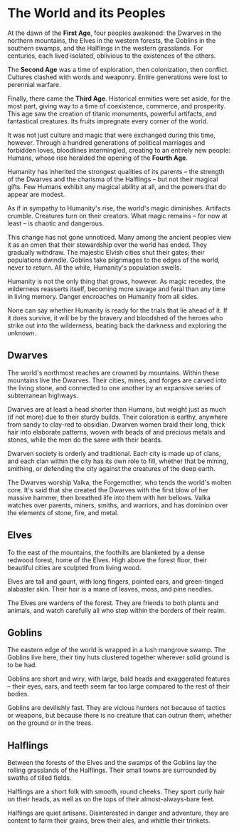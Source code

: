 # The World and its Peoples

At the dawn of the **First Age**, four peoples awakened: the Dwarves in the northern mountains, the Elves in the western forests, the Goblins in the southern swamps, and the Halflings in the western grasslands. For centuries, each lived isolated, oblivious to the existences of the others.

The **Second Age** was a time of exploration, then colonization, then
conflict. Cultures clashed with words and weaponry. Entire generations were
lost to perennial warfare.

Finally, there came the **Third Age**. Historical enmities were set aside, for
the most part, giving way to a time of coexistence, commerce, and prosperity.
This age saw the creation of titanic monuments, powerful artifacts, and
fantastical creatures. Its fruits impregnate every corner of the world.

It was not just culture and magic that were exchanged during this time,
however. Through a hundred generations of political marriages and forbidden
loves, bloodlines intermingled, creating to an entirely new people: Humans,
whose rise heralded the opening of the **Fourth Age**.

Humanity has inherited the strongest qualities of its parents – the strength of the Dwarves and the charisma of the Halflings – but not their magical gifts.  Few
Humans exhibit any magical ability at all, and the powers that do appear are
modest.

As if in sympathy to Humanity's rise, the world's magic diminishes.  Artifacts
crumble. Creatures turn on their creators. What magic remains – for now at
least – is chaotic and dangerous.

This change has not gone unnoticed. Many among the ancient peoples view it as
an omen that their stewardship over the world has ended. They gradually
withdraw. The majestic Elvish cities shut their gates; their populations
dwindle. Goblins take pilgrimages to the edges of the world, never to return.
All the while, Humanity's population swells.

Humanity is not the only thing that grows, however. As magic recedes, the
wilderness reasserts itself, becoming more savage and feral than any time in
living memory. Danger encroaches on Humanity from all sides.

None can say whether Humanity is ready for the trials that lie ahead of it. If
it does survive, it will be by the bravery and bloodshed of the heroes who
strike out into the wilderness, beating back the darkness and exploring the
unknown.

## Dwarves

The world's northmost reaches are crowned by mountains. Within these mountains live the Dwarves. Their cities, mines, and forges are carved into the living stone, and connected to one another by an expansive series of subterranean highways.

Dwarves are at least a head shorter than Humans, but weight just as much (if not more) due to their sturdy builds. Their coloration is earthy, anywhere from sandy to clay-red to obsidian. Dwarven women braid their long, thick hair into elaborate patterns, woven with beads of and precious metals and stones, while the men do the same with their beards. 

Dwarven society is orderly and traditional. Each city is made up of clans, and each clan within the city has its own role to fill, whether that be mining, smithing, or defending the city against the creatures of the deep earth. 

The Dwarves worship Valka, the Forgemother, who tends the world's molten core. It's said that she created the Dwarves with the first blow of her massive hammer, then breathed life into them with her bellows. Valka watches over parents, miners, smiths, and warriors, and has dominion over the elements of stone, fire, and metal.

## Elves

To the east of the mountains, the foothills are blanketed by a dense redwood
forest, home of the Elves. High above the forest floor, their beautiful cities
are sculpted from living wood.

Elves are tall and gaunt, with long fingers, pointed ears, and green-tinged
alabaster skin. Their hair is a mane of leaves, moss, and pine needles.

The Elves are wardens of the forest. They are friends to both plants and
animals, and watch carefully all who step within the borders of their realm.

## Goblins

The eastern edge of the world is wrapped in a lush mangrove swamp. The Goblins
live here, their tiny huts clustered together wherever solid ground is to be
had.

Goblins are short and wiry, with large, bald heads and exaggerated features –
their eyes, ears, and teeth seem far too large compared to the rest of their
bodies.

Goblins are devilishly fast. They are vicious hunters not because of tactics
or weapons, but because there is no creature that can outrun them, whether on
the ground or in the trees.

## Halflings

Between the forests of the Elves and the swamps of the Goblins lay the rolling
grasslands of the Halflings. Their small towns are surrounded by swaths of
tilled fields.

Halflings are a short folk with smooth, round cheeks. They sport curly hair on
their heads, as well as on the tops of their almost-always-bare feet.

Halflings are quiet artisans. Disinterested in danger and adventure, they are
content to farm their grains, brew their ales, and whittle their trinkets.


